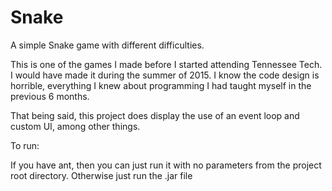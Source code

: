 # Snake
A simple Snake game with different difficulties.

This is one of the games I made before I started attending Tennessee Tech. I would have made it during the summer of 2015. I know the code design is horrible, everything I knew about programming I had taught myself in the previous 6 months.

That being said, this project does display the use of an event loop and custom UI, among other things.

To run:

If you have ant, then you can just run it with no parameters from the project root directory. Otherwise just run the .jar file
